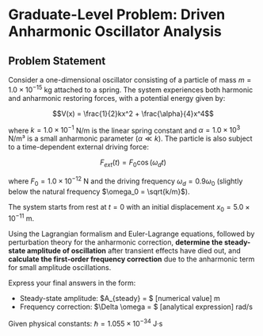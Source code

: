 # Graduate-Level Problem: Driven Anharmonic Oscillator Analysis

## Problem Statement

Consider a one-dimensional oscillator consisting of a particle of mass $m = 1.0 \times 10^{-15}$ kg attached to a spring. The system experiences both harmonic and anharmonic restoring forces, with a potential energy given by:

$$V(x) = \frac{1}{2}kx^2 + \frac{\alpha}{4}x^4$$

where $k = 1.0 \times 10^{-1}$ N/m is the linear spring constant and $\alpha = 1.0 \times 10^{3}$ N/m³ is a small anharmonic parameter ($\alpha \ll k$). The particle is also subject to a time-dependent external driving force:

$$F_{ext}(t) = F_0 \cos(\omega_d t)$$

where $F_0 = 1.0 \times 10^{-12}$ N and the driving frequency $\omega_d = 0.9\omega_0$ (slightly below the natural frequency $\omega_0 = \sqrt{k/m}$).

The system starts from rest at $t = 0$ with an initial displacement $x_0 = 5.0 \times 10^{-11}$ m.

Using the Lagrangian formalism and Euler-Lagrange equations, followed by perturbation theory for the anharmonic correction, **determine the steady-state amplitude of oscillation** after transient effects have died out, and **calculate the first-order frequency correction** due to the anharmonic term for small amplitude oscillations.

Express your final answers in the form:
- Steady-state amplitude: $A_{steady} = $ [numerical value] m
- Frequency correction: $\Delta \omega = $ [analytical expression] rad/s

Given physical constants: $\hbar = 1.055 \times 10^{-34}$ J·s
